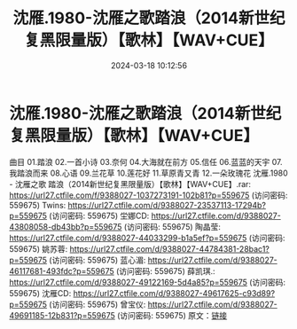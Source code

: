 ﻿---
title: 沈雁.1980-沈雁之歌踏浪（2014新世纪复黑限量版）【歌林】【WAV+CUE】
date: 2024-03-18 10:12:56
categories: WAV车载音乐、镜像
tags: 华语中文
---
# 沈雁.1980-沈雁之歌踏浪（2014新世纪复黑限量版）【歌林】【WAV+CUE】

曲目
01.踏浪
02.一首小诗
03.奈何
04.大海就在前方
05.信任
06.蓝蓝的天宇
07.我踏浪而来
08.心语
09.兰花草
10.莲花好
11.草原青又青
12.一朵玫瑰花
沈雁.1980 - 沈雁之歌 踏浪（2014新世纪复黑限量版）【歌林】【WAV+CUE】.rar: https://url27.ctfile.com/f/9388027-1037273191-102b81?p=559675
(访问密码: 559675)
Twins: https://url27.ctfile.com/d/9388027-23537113-17294b?p=559675
(访问密码: 559675)
坣娜CD: https://url27.ctfile.com/d/9388027-43808058-db43bb?p=559675
(访问密码: 559675)
陶晶莹: https://url27.ctfile.com/d/9388027-44033299-b1a5ef?p=559675
(访问密码: 559675)
姚苏蓉: https://url27.ctfile.com/d/9388027-44784381-28bac1?p=559675
(访问密码: 559675)
蓝心湄: https://url27.ctfile.com/d/9388027-46117681-493fdc?p=559675
(访问密码: 559675)
薛凯琪.: https://url27.ctfile.com/d/9388027-49122169-5d4a85?p=559675
(访问密码: 559675)
沈雁CD: https://url27.ctfile.com/d/9388027-49617625-c93d89?p=559675
(访问密码: 559675)
曾宝仪: https://url27.ctfile.com/d/9388027-49691185-12b831?p=559675
(访问密码: 559675)
原文：[链接](https://blog.sina.com.cn/s/blog_1647c7e76010314rp.html)